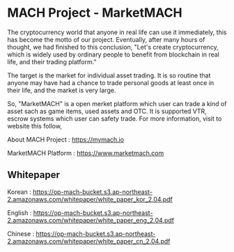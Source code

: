 # MACH Project - MarketMACH

The cryptocurrency world that anyone in real life can use it immediately, this has become the motto of our project. Eventually, after many hours of thought, we had finished to this conclusion, "Let's create cryptocurrency, which is widely used by ordinary people to benefit from blockchain in real life, and their trading platform."

The target is the market for individual asset trading. It is so routine that anyone may have had a chance to trade personal goods at least once in their life, and the market is very large.

So, "MarketMACH" is a open merket platform which user can trade a kind of asset sach as game items, used assets and OTC. It is supported VTR, escrow systems which user can safety trade. For more information, visit to website this follow, 

About MACH Project : https://mymach.io 

MarketMACH Platform : https://www.marketmach.com

## Whitepaper

Korean : https://op-mach-bucket.s3.ap-northeast-2.amazonaws.com/whitepaper/white_paper_kor_2.04.pdf

English : https://op-mach-bucket.s3.ap-northeast-2.amazonaws.com/whitepaper/white_paper_eng_2.04.pdf

Chinese : https://op-mach-bucket.s3.ap-northeast-2.amazonaws.com/whitepaper/white_paper_cn_2.04.pdf


